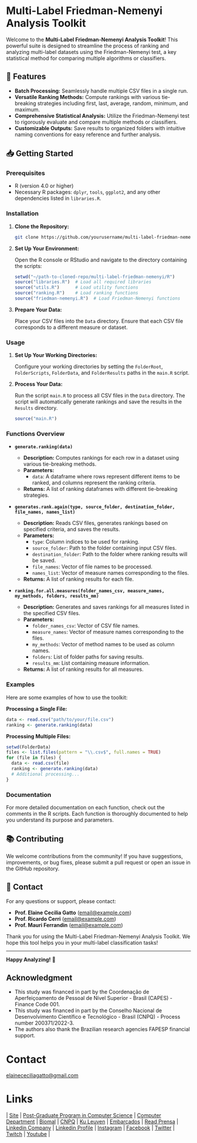 # Multi-Label Friedman-Nemenyi Analysis Toolkit

Welcome to the **Multi-Label Friedman-Nemenyi Analysis Toolkit**! This powerful suite is designed to streamline the process of ranking and analyzing multi-label datasets using the Friedman-Nemenyi test, a key statistical method for comparing multiple algorithms or classifiers.

## 🚀 **Features**

- **Batch Processing:** Seamlessly handle multiple CSV files in a single run.
- **Versatile Ranking Methods:** Compute rankings with various tie-breaking strategies including first, last, average, random, minimum, and maximum.
- **Comprehensive Statistical Analysis:** Utilize the Friedman-Nemenyi test to rigorously evaluate and compare multiple methods or classifiers.
- **Customizable Outputs:** Save results to organized folders with intuitive naming conventions for easy reference and further analysis.

## 📥 **Getting Started**

### Prerequisites

- R (version 4.0 or higher)
- Necessary R packages: `dplyr`, `tools`, `ggplot2`, and any other dependencies listed in `libraries.R`.

### Installation

1. **Clone the Repository:**

   ```sh
   git clone https://github.com/yourusername/multi-label-friedman-nemenyi.git
   ```

2. **Set Up Your Environment:**

   Open the R console or RStudio and navigate to the directory containing the scripts:

   ```r
   setwd("~/path-to-cloned-repo/multi-label-friedman-nemenyi/R")
   source("libraries.R")  # Load all required libraries
   source("utils.R")      # Load utility functions
   source("ranking.R")    # Load ranking functions
   source("friedman-nemenyi.R")  # Load Friedman-Nemenyi functions
   ```

3. **Prepare Your Data:**

   Place your CSV files into the `Data` directory. Ensure that each CSV file corresponds to a different measure or dataset.

### Usage

1. **Set Up Your Working Directories:**

   Configure your working directories by setting the `FolderRoot`, `FolderScripts`, `FolderData`, and `FolderResults` paths in the `main.R` script.

2. **Process Your Data:**

   Run the script `main.R` to process all CSV files in the `Data` directory. The script will automatically generate rankings and save the results in the `Results` directory.

   ```r
   source("main.R")
   ```

### Functions Overview

- **`generate.ranking(data)`**
  - **Description:** Computes rankings for each row in a dataset using various tie-breaking methods.
  - **Parameters:**
    - `data`: A dataframe where rows represent different items to be ranked, and columns represent the ranking criteria.
  - **Returns:** A list of ranking dataframes with different tie-breaking strategies.

- **`generates.rank.again(type, source_folder, destination_folder, file_names, names_list)`**
  - **Description:** Reads CSV files, generates rankings based on specified criteria, and saves the results.
  - **Parameters:**
    - `type`: Column indices to be used for ranking.
    - `source_folder`: Path to the folder containing input CSV files.
    - `destination_folder`: Path to the folder where ranking results will be saved.
    - `file_names`: Vector of file names to be processed.
    - `names_list`: Vector of measure names corresponding to the files.
  - **Returns:** A list of ranking results for each file.

- **`ranking.for.all.measures(folder_names_csv, measure_names, my_methods, folders, results_mm)`**
  - **Description:** Generates and saves rankings for all measures listed in the specified CSV files.
  - **Parameters:**
    - `folder_names_csv`: Vector of CSV file names.
    - `measure_names`: Vector of measure names corresponding to the files.
    - `my_methods`: Vector of method names to be used as column names.
    - `folders`: List of folder paths for saving results.
    - `results_mm`: List containing measure information.
  - **Returns:** A list of ranking results for all measures.

### Examples

Here are some examples of how to use the toolkit:

**Processing a Single File:**

```r
data <- read.csv("path/to/your/file.csv")
ranking <- generate.ranking(data)
```

**Processing Multiple Files:**

```r
setwd(FolderData)
files <- list.files(pattern = "\\.csv$", full.names = TRUE)
for (file in files) {
  data <- read.csv(file)
  ranking <- generate.ranking(data)
  # Additional processing...
}
```

### Documentation

For more detailed documentation on each function, check out the comments in the R scripts. Each function is thoroughly documented to help you understand its purpose and parameters.

## 📚 **Contributing**

We welcome contributions from the community! If you have suggestions, improvements, or bug fixes, please submit a pull request or open an issue in the GitHub repository.

## 📧 **Contact**

For any questions or support, please contact:
- **Prof. Elaine Cecilia Gatto** (email@example.com)
- **Prof. Ricardo Cerri** (email@example.com)
- **Prof. Mauri Ferrandin** (email@example.com)

Thank you for using the Multi-Label Friedman-Nemenyi Analysis Toolkit. We hope this tool helps you in your multi-label classification tasks!

---

**Happy Analyzing!** 🎉



## Acknowledgment
- This study was financed in part by the Coordenação de Aperfeiçoamento de Pessoal de Nível Superior - Brasil (CAPES) - Finance Code 001.
- This study was financed in part by the Conselho Nacional de Desenvolvimento Científico e Tecnológico - Brasil (CNPQ) - Process number 200371/2022-3.
- The authors also thank the Brazilian research agencies FAPESP financial support.


# Contact
elainececiliagatto@gmail.com

# Links

| [Site](https://sites.google.com/view/professor-cissa-gatto) | [Post-Graduate Program in Computer Science](http://ppgcc.dc.ufscar.br/pt-br) | [Computer Department](https://site.dc.ufscar.br/) |  [Biomal](http://www.biomal.ufscar.br/) | [CNPQ](https://www.gov.br/cnpq/pt-br) | [Ku Leuven](https://kulak.kuleuven.be/) | [Embarcados](https://www.embarcados.com.br/author/cissa/) | [Read Prensa](https://prensa.li/@cissa.gatto/) | [Linkedin Company](https://www.linkedin.com/company/27241216) | [Linkedin Profile](https://www.linkedin.com/in/elainececiliagatto/) | [Instagram](https://www.instagram.com/cissagatto) | [Facebook](https://www.facebook.com/cissagatto) | [Twitter](https://twitter.com/cissagatto) | [Twitch](https://www.twitch.tv/cissagatto) | [Youtube](https://www.youtube.com/CissaGatto) |
